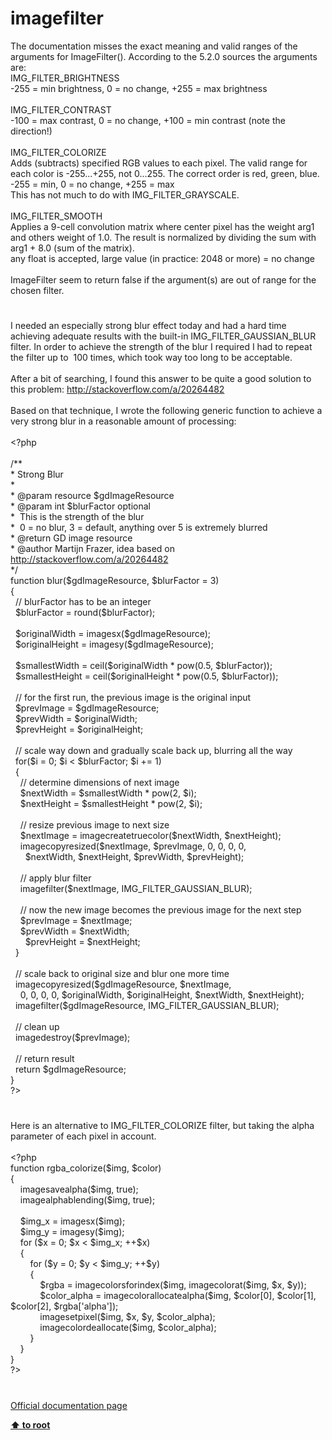 # imagefilter




<div class="phpcode"><span class="html">
The documentation misses the exact meaning and valid ranges of the arguments for ImageFilter(). According to the 5.2.0 sources the arguments are:<br>IMG_FILTER_BRIGHTNESS<br>-255 = min brightness, 0 = no change, +255 = max brightness<br><br>IMG_FILTER_CONTRAST<br>-100 = max contrast, 0 = no change, +100 = min contrast (note the direction!)<br><br>IMG_FILTER_COLORIZE<br>Adds (subtracts) specified RGB values to each pixel. The valid range for each color is -255...+255, not 0...255. The correct order is red, green, blue.<br>-255 = min, 0 = no change, +255 = max<br>This has not much to do with IMG_FILTER_GRAYSCALE.<br><br>IMG_FILTER_SMOOTH<br>Applies a 9-cell convolution matrix where center pixel has the weight arg1 and others weight of 1.0. The result is normalized by dividing the sum with arg1 + 8.0 (sum of the matrix).<br>any float is accepted, large value (in practice: 2048 or more) = no change<br><br>ImageFilter seem to return false if the argument(s) are out of range for the chosen filter.</span>
</div>
  

#


<div class="phpcode"><span class="html">
I needed an especially strong blur effect today and had a hard time achieving adequate results with the built-in IMG_FILTER_GAUSSIAN_BLUR filter. In order to achieve the strength of the blur I required I had to repeat the filter up to&#xA0; 100 times, which took way too long to be acceptable.<br><br>After a bit of searching, I found this answer to be quite a good solution to this problem: <a href="http://stackoverflow.com/a/20264482" rel="nofollow" target="_blank">http://stackoverflow.com/a/20264482</a><br><br>Based on that technique, I wrote the following generic function to achieve a very strong blur in a reasonable amount of processing:<br><br><span class="default">&lt;?php <br><br></span><span class="comment">/**<br> * Strong Blur<br> *<br> * @param resource $gdImageResource <br> * @param int $blurFactor optional <br> *&#xA0; This is the strength of the blur<br> *&#xA0; 0 = no blur, 3 = default, anything over 5 is extremely blurred<br> * @return GD image resource<br> * @author Martijn Frazer, idea based on <a href="http://stackoverflow.com/a/20264482" rel="nofollow" target="_blank">http://stackoverflow.com/a/20264482</a><br> */<br></span><span class="keyword">function </span><span class="default">blur</span><span class="keyword">(</span><span class="default">$gdImageResource</span><span class="keyword">, </span><span class="default">$blurFactor </span><span class="keyword">= </span><span class="default">3</span><span class="keyword">)<br>{<br>&#xA0; </span><span class="comment">// blurFactor has to be an integer<br>&#xA0; </span><span class="default">$blurFactor </span><span class="keyword">= </span><span class="default">round</span><span class="keyword">(</span><span class="default">$blurFactor</span><span class="keyword">);<br>&#xA0; <br>&#xA0; </span><span class="default">$originalWidth </span><span class="keyword">= </span><span class="default">imagesx</span><span class="keyword">(</span><span class="default">$gdImageResource</span><span class="keyword">);<br>&#xA0; </span><span class="default">$originalHeight </span><span class="keyword">= </span><span class="default">imagesy</span><span class="keyword">(</span><span class="default">$gdImageResource</span><span class="keyword">);<br><br>&#xA0; </span><span class="default">$smallestWidth </span><span class="keyword">= </span><span class="default">ceil</span><span class="keyword">(</span><span class="default">$originalWidth </span><span class="keyword">* </span><span class="default">pow</span><span class="keyword">(</span><span class="default">0.5</span><span class="keyword">, </span><span class="default">$blurFactor</span><span class="keyword">));<br>&#xA0; </span><span class="default">$smallestHeight </span><span class="keyword">= </span><span class="default">ceil</span><span class="keyword">(</span><span class="default">$originalHeight </span><span class="keyword">* </span><span class="default">pow</span><span class="keyword">(</span><span class="default">0.5</span><span class="keyword">, </span><span class="default">$blurFactor</span><span class="keyword">));<br><br>&#xA0; </span><span class="comment">// for the first run, the previous image is the original input<br>&#xA0; </span><span class="default">$prevImage </span><span class="keyword">= </span><span class="default">$gdImageResource</span><span class="keyword">;<br>&#xA0; </span><span class="default">$prevWidth </span><span class="keyword">= </span><span class="default">$originalWidth</span><span class="keyword">;<br>&#xA0; </span><span class="default">$prevHeight </span><span class="keyword">= </span><span class="default">$originalHeight</span><span class="keyword">;<br><br>&#xA0; </span><span class="comment">// scale way down and gradually scale back up, blurring all the way<br>&#xA0; </span><span class="keyword">for(</span><span class="default">$i </span><span class="keyword">= </span><span class="default">0</span><span class="keyword">; </span><span class="default">$i </span><span class="keyword">&lt; </span><span class="default">$blurFactor</span><span class="keyword">; </span><span class="default">$i </span><span class="keyword">+= </span><span class="default">1</span><span class="keyword">)<br>&#xA0; {&#xA0; &#xA0; <br>&#xA0; &#xA0; </span><span class="comment">// determine dimensions of next image<br>&#xA0; &#xA0; </span><span class="default">$nextWidth </span><span class="keyword">= </span><span class="default">$smallestWidth </span><span class="keyword">* </span><span class="default">pow</span><span class="keyword">(</span><span class="default">2</span><span class="keyword">, </span><span class="default">$i</span><span class="keyword">);<br>&#xA0; &#xA0; </span><span class="default">$nextHeight </span><span class="keyword">= </span><span class="default">$smallestHeight </span><span class="keyword">* </span><span class="default">pow</span><span class="keyword">(</span><span class="default">2</span><span class="keyword">, </span><span class="default">$i</span><span class="keyword">);<br><br>&#xA0; &#xA0; </span><span class="comment">// resize previous image to next size<br>&#xA0; &#xA0; </span><span class="default">$nextImage </span><span class="keyword">= </span><span class="default">imagecreatetruecolor</span><span class="keyword">(</span><span class="default">$nextWidth</span><span class="keyword">, </span><span class="default">$nextHeight</span><span class="keyword">);<br>&#xA0; &#xA0; </span><span class="default">imagecopyresized</span><span class="keyword">(</span><span class="default">$nextImage</span><span class="keyword">, </span><span class="default">$prevImage</span><span class="keyword">, </span><span class="default">0</span><span class="keyword">, </span><span class="default">0</span><span class="keyword">, </span><span class="default">0</span><span class="keyword">, </span><span class="default">0</span><span class="keyword">, <br>&#xA0; &#xA0; &#xA0; </span><span class="default">$nextWidth</span><span class="keyword">, </span><span class="default">$nextHeight</span><span class="keyword">, </span><span class="default">$prevWidth</span><span class="keyword">, </span><span class="default">$prevHeight</span><span class="keyword">);<br><br>&#xA0; &#xA0; </span><span class="comment">// apply blur filter<br>&#xA0; &#xA0; </span><span class="default">imagefilter</span><span class="keyword">(</span><span class="default">$nextImage</span><span class="keyword">, </span><span class="default">IMG_FILTER_GAUSSIAN_BLUR</span><span class="keyword">);<br><br>&#xA0; &#xA0; </span><span class="comment">// now the new image becomes the previous image for the next step<br>&#xA0; &#xA0; </span><span class="default">$prevImage </span><span class="keyword">= </span><span class="default">$nextImage</span><span class="keyword">;<br>&#xA0; &#xA0; </span><span class="default">$prevWidth </span><span class="keyword">= </span><span class="default">$nextWidth</span><span class="keyword">;<br>&#xA0; &#xA0; &#xA0; </span><span class="default">$prevHeight </span><span class="keyword">= </span><span class="default">$nextHeight</span><span class="keyword">;<br>&#xA0; }<br><br>&#xA0; </span><span class="comment">// scale back to original size and blur one more time<br>&#xA0; </span><span class="default">imagecopyresized</span><span class="keyword">(</span><span class="default">$gdImageResource</span><span class="keyword">, </span><span class="default">$nextImage</span><span class="keyword">, <br>&#xA0; &#xA0; </span><span class="default">0</span><span class="keyword">, </span><span class="default">0</span><span class="keyword">, </span><span class="default">0</span><span class="keyword">, </span><span class="default">0</span><span class="keyword">, </span><span class="default">$originalWidth</span><span class="keyword">, </span><span class="default">$originalHeight</span><span class="keyword">, </span><span class="default">$nextWidth</span><span class="keyword">, </span><span class="default">$nextHeight</span><span class="keyword">);<br>&#xA0; </span><span class="default">imagefilter</span><span class="keyword">(</span><span class="default">$gdImageResource</span><span class="keyword">, </span><span class="default">IMG_FILTER_GAUSSIAN_BLUR</span><span class="keyword">);<br><br>&#xA0; </span><span class="comment">// clean up<br>&#xA0; </span><span class="default">imagedestroy</span><span class="keyword">(</span><span class="default">$prevImage</span><span class="keyword">);<br><br>&#xA0; </span><span class="comment">// return result<br>&#xA0; </span><span class="keyword">return </span><span class="default">$gdImageResource</span><span class="keyword">;<br>}<br></span><span class="default">?&gt;</span>
</span>
</div>
  

#


<div class="phpcode"><span class="html">
Here is an alternative to IMG_FILTER_COLORIZE filter, but taking the alpha parameter of each pixel in account.
<br>
<br><span class="default">&lt;?php
<br></span><span class="keyword">function </span><span class="default">rgba_colorize</span><span class="keyword">(</span><span class="default">$img</span><span class="keyword">, </span><span class="default">$color</span><span class="keyword">)
<br>{
<br>&#xA0; &#xA0; </span><span class="default">imagesavealpha</span><span class="keyword">(</span><span class="default">$img</span><span class="keyword">, </span><span class="default">true</span><span class="keyword">);
<br>&#xA0; &#xA0; </span><span class="default">imagealphablending</span><span class="keyword">(</span><span class="default">$img</span><span class="keyword">, </span><span class="default">true</span><span class="keyword">);
<br>
<br>&#xA0; &#xA0; </span><span class="default">$img_x </span><span class="keyword">= </span><span class="default">imagesx</span><span class="keyword">(</span><span class="default">$img</span><span class="keyword">);
<br>&#xA0; &#xA0; </span><span class="default">$img_y </span><span class="keyword">= </span><span class="default">imagesy</span><span class="keyword">(</span><span class="default">$img</span><span class="keyword">);
<br>&#xA0; &#xA0; for (</span><span class="default">$x </span><span class="keyword">= </span><span class="default">0</span><span class="keyword">; </span><span class="default">$x </span><span class="keyword">&lt; </span><span class="default">$img_x</span><span class="keyword">; ++</span><span class="default">$x</span><span class="keyword">)
<br>&#xA0; &#xA0; {
<br>&#xA0; &#xA0; &#xA0; &#xA0; for (</span><span class="default">$y </span><span class="keyword">= </span><span class="default">0</span><span class="keyword">; </span><span class="default">$y </span><span class="keyword">&lt; </span><span class="default">$img_y</span><span class="keyword">; ++</span><span class="default">$y</span><span class="keyword">)
<br>&#xA0; &#xA0; &#xA0; &#xA0; {
<br>&#xA0; &#xA0; &#xA0; &#xA0; &#xA0; &#xA0; </span><span class="default">$rgba </span><span class="keyword">= </span><span class="default">imagecolorsforindex</span><span class="keyword">(</span><span class="default">$img</span><span class="keyword">, </span><span class="default">imagecolorat</span><span class="keyword">(</span><span class="default">$img</span><span class="keyword">, </span><span class="default">$x</span><span class="keyword">, </span><span class="default">$y</span><span class="keyword">));
<br>&#xA0; &#xA0; &#xA0; &#xA0; &#xA0; &#xA0; </span><span class="default">$color_alpha </span><span class="keyword">= </span><span class="default">imagecolorallocatealpha</span><span class="keyword">(</span><span class="default">$img</span><span class="keyword">, </span><span class="default">$color</span><span class="keyword">[</span><span class="default">0</span><span class="keyword">], </span><span class="default">$color</span><span class="keyword">[</span><span class="default">1</span><span class="keyword">], </span><span class="default">$color</span><span class="keyword">[</span><span class="default">2</span><span class="keyword">], </span><span class="default">$rgba</span><span class="keyword">[</span><span class="string">&apos;alpha&apos;</span><span class="keyword">]);
<br>&#xA0; &#xA0; &#xA0; &#xA0; &#xA0; &#xA0; </span><span class="default">imagesetpixel</span><span class="keyword">(</span><span class="default">$img</span><span class="keyword">, </span><span class="default">$x</span><span class="keyword">, </span><span class="default">$y</span><span class="keyword">, </span><span class="default">$color_alpha</span><span class="keyword">);
<br>&#xA0; &#xA0; &#xA0; &#xA0; &#xA0; &#xA0; </span><span class="default">imagecolordeallocate</span><span class="keyword">(</span><span class="default">$img</span><span class="keyword">, </span><span class="default">$color_alpha</span><span class="keyword">);
<br>&#xA0; &#xA0; &#xA0; &#xA0; }
<br>&#xA0; &#xA0; }
<br>}
<br></span><span class="default">?&gt;</span>
</span>
</div>
  

#

[Official documentation page](https://www.php.net/manual/en/function.imagefilter.php)

**[⬆ to root](/)**